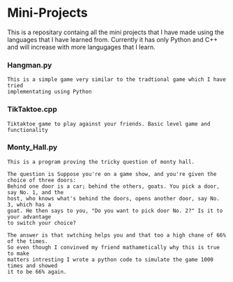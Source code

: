 # Mini-Projects

This is a repositary containg all the mini projects that I have made using the languages that I have learned from. 
Currently it has only Python and C++ and will increase with more langugages that I learn.

### Hangman.py ###

    This is a simple game very similar to the tradtional game which I have tried 
    implementating using Python 

### TikTaktoe.cpp ###

    Tiktaktoe game to play against your friends. Basic level game and functionality 


### Monty_Hall.py ###

    This is a program proving the tricky question of monty hall. 
    
    The question is Suppose you're on a game show, and you're given the choice of three doors: 
    Behind one door is a car; behind the others, goats. You pick a door, say No. 1, and the 
    host, who knows what's behind the doors, opens another door, say No. 3, which has a 
    goat. He then says to you, "Do you want to pick door No. 2?" Is it to your advantage 
    to switch your choice? 
    
    The answer is that swtching helps you and that too a high chane of 66% of the times. 
    So even though I convinved my friend mathametically why this is true to make 
    matters intresting I wrote a python code to simulate the game 1000 times and showed 
    it to be 66% again.
     
